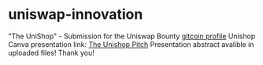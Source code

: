 # uniswap-innovation
"The UniShop" - Submission for the Uniswap Bounty 
[gitcoin profile](https://gitcoin.co/digitea00)
Unishop Canva presentation link: [The Unishop Pitch](https://www.canva.com/design/DAEyeQbTNrY/eyIpZh9T8e9tg90oEnrICg/view?utm_content=DAEyeQbTNrY&utm_campaign=designshare&utm_medium=link&utm_source=sharebutton)
Presentation abstract avalible in uploaded files!
Thank you!
